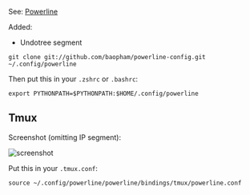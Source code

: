 See: [Powerline](https://github.com/Lokaltog/powerline)

Added:
* Undotree segment

```
git clone git://github.com/baopham/powerline-config.git ~/.config/powerline
```

Then put this in your `.zshrc` or `.bashrc`:
```
export PYTHONPATH=$PYTHONPATH:$HOME/.config/powerline
```

Tmux
----

Screenshot (omitting IP segment):

![screenshot](http://cl.ly/image/2f2j1q37023q/Screen%20Shot%202014-10-04%20at%209.36.01%20PM.png)

Put this in your `.tmux.conf`:
```
source ~/.config/powerline/powerline/bindings/tmux/powerline.conf
```
